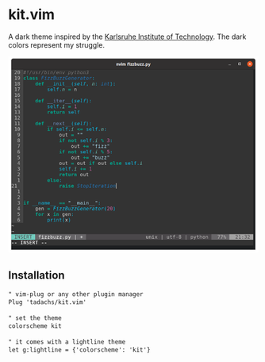 # kit.vim
A dark theme inspired by the [Karlsruhe Institute of Technology](https://www.kit.edu/). The dark colors represent my struggle.

![python highlighting](./images/kit-python.png)

## Installation
```vimscript
" vim-plug or any other plugin manager
Plug 'tadachs/kit.vim'

" set the theme
colorscheme kit

" it comes with a lightline theme
let g:lightline = {'colorscheme': 'kit'}
```
